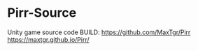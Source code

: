 # Pirr-Source
Unity game source code
BUILD: https://github.com/MaxTgr/Pirr
https://maxtgr.github.io/Pirr/
